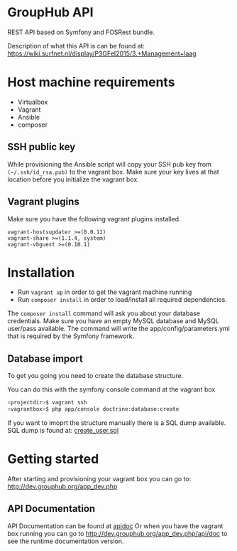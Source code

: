 # GroupHub API
REST API based on Symfony and FOSRest bundle.

Description of what this API is can be found at:
<https://wiki.surfnet.nl/display/P3GFeI2015/3.+Management+laag>

# Host machine requirements

 - Virtualbox
 - Vagrant
 - Ansible
 - composer

## SSH public key
While provisioning the Ansible script will copy your SSH pub key from `(~/.ssh/id_rsa.pub)` to the vagrant box.
Make sure your key lives at that location before you initialize the vagrant box.

## Vagrant plugins
Make sure you have the following vagrant plugins installed.

    vagrant-hostsupdater >=(0.0.11)
    vagrant-share >=(1.1.4, system)
    vagrant-vbguest >=(0.10.1)

# Installation
- Run `vagrant up` in order to get the vagrant machine running
- Run `composer install` in order to load/install all required dependencies.

The `composer install` command will ask you about your database credentials. Make sure you have an empty MySQL database
and MySQL user/pass available. The command will write the app/config/parameters.yml that is required by the Symfony framework.

## Database import
To get you going you need to create the database structure.

You can do this with the symfony console command at the vagrant box

```sh
<projectdir>$ vagrant ssh
<vagrantbox>$ php app/console doctrine:database:create
```
If you want to imoprt the structure manually there is a SQL dump available.
SQL dump is found at: [create_user.sql](https://github.com/mroest/grouphub.api/blob/master/docs/create_user.sql)

# Getting started
After starting and provisioning your vagrant box you can go to:
<http://dev.grouphub.org/app_dev.php>

## API Documentation
API Documentation can be found at [apidoc](http://mroest.github.io/grouphub.api/)
Or when you have the vagrant box running you can go to <http://dev.grouphub.org/app_dev.php/api/doc> to see the
runtime documentation version.
